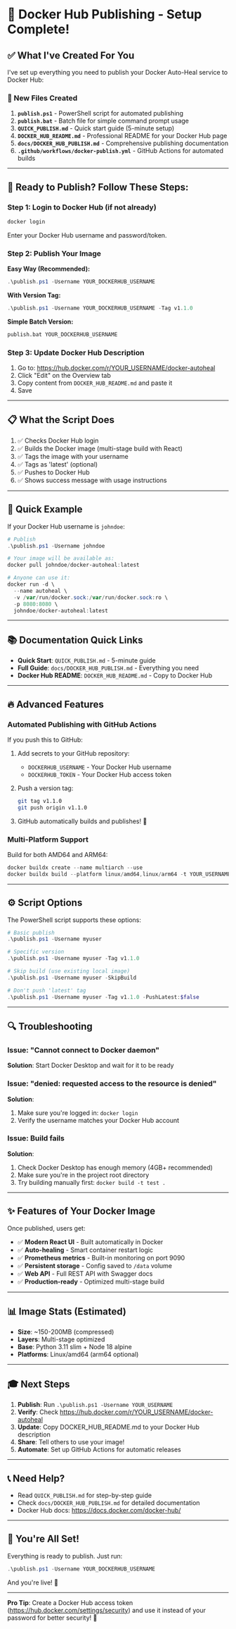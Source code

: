 # 🎉 Docker Hub Publishing - Setup Complete!

## ✅ What I've Created For You

I've set up everything you need to publish your Docker Auto-Heal service to Docker Hub:

### 📁 New Files Created

1. **`publish.ps1`** - PowerShell script for automated publishing
2. **`publish.bat`** - Batch file for simple command prompt usage
3. **`QUICK_PUBLISH.md`** - Quick start guide (5-minute setup)
4. **`DOCKER_HUB_README.md`** - Professional README for your Docker Hub page
5. **`docs/DOCKER_HUB_PUBLISH.md`** - Comprehensive publishing documentation
6. **`.github/workflows/docker-publish.yml`** - GitHub Actions for automated builds

---

## 🚀 Ready to Publish? Follow These Steps:

### Step 1: Login to Docker Hub (if not already)
```powershell
docker login
```
Enter your Docker Hub username and password/token.

### Step 2: Publish Your Image

**Easy Way (Recommended):**
```powershell
.\publish.ps1 -Username YOUR_DOCKERHUB_USERNAME
```

**With Version Tag:**
```powershell
.\publish.ps1 -Username YOUR_DOCKERHUB_USERNAME -Tag v1.1.0
```

**Simple Batch Version:**
```cmd
publish.bat YOUR_DOCKERHUB_USERNAME
```

### Step 3: Update Docker Hub Description
1. Go to: https://hub.docker.com/r/YOUR_USERNAME/docker-autoheal
2. Click "Edit" on the Overview tab
3. Copy content from `DOCKER_HUB_README.md` and paste it
4. Save

---

## 📋 What the Script Does

1. ✅ Checks Docker Hub login
2. ✅ Builds the Docker image (multi-stage build with React)
3. ✅ Tags the image with your username
4. ✅ Tags as 'latest' (optional)
5. ✅ Pushes to Docker Hub
6. ✅ Shows success message with usage instructions

---

## 🎯 Quick Example

If your Docker Hub username is `johndoe`:

```powershell
# Publish
.\publish.ps1 -Username johndoe

# Your image will be available as:
docker pull johndoe/docker-autoheal:latest

# Anyone can use it:
docker run -d \
  --name autoheal \
  -v /var/run/docker.sock:/var/run/docker.sock:ro \
  -p 8080:8080 \
  johndoe/docker-autoheal:latest
```

---

## 📚 Documentation Quick Links

- **Quick Start**: `QUICK_PUBLISH.md` - 5-minute guide
- **Full Guide**: `docs/DOCKER_HUB_PUBLISH.md` - Everything you need
- **Docker Hub README**: `DOCKER_HUB_README.md` - Copy to Docker Hub

---

## 🔥 Advanced Features

### Automated Publishing with GitHub Actions

If you push this to GitHub:

1. Add secrets to your GitHub repository:
   - `DOCKERHUB_USERNAME` - Your Docker Hub username
   - `DOCKERHUB_TOKEN` - Your Docker Hub access token

2. Push a version tag:
   ```bash
   git tag v1.1.0
   git push origin v1.1.0
   ```

3. GitHub automatically builds and publishes! 🎉

### Multi-Platform Support

Build for both AMD64 and ARM64:
```powershell
docker buildx create --name multiarch --use
docker buildx build --platform linux/amd64,linux/arm64 -t YOUR_USERNAME/docker-autoheal:latest --push .
```

---

## ⚙️ Script Options

The PowerShell script supports these options:

```powershell
# Basic publish
.\publish.ps1 -Username myuser

# Specific version
.\publish.ps1 -Username myuser -Tag v1.1.0

# Skip build (use existing local image)
.\publish.ps1 -Username myuser -SkipBuild

# Don't push 'latest' tag
.\publish.ps1 -Username myuser -Tag v1.1.0 -PushLatest:$false
```

---

## 🔍 Troubleshooting

### Issue: "Cannot connect to Docker daemon"
**Solution**: Start Docker Desktop and wait for it to be ready

### Issue: "denied: requested access to the resource is denied"
**Solution**: 
1. Make sure you're logged in: `docker login`
2. Verify the username matches your Docker Hub account

### Issue: Build fails
**Solution**: 
1. Check Docker Desktop has enough memory (4GB+ recommended)
2. Make sure you're in the project root directory
3. Try building manually first: `docker build -t test .`

---

## ✨ Features of Your Docker Image

Once published, users get:

- ✅ **Modern React UI** - Built automatically in Docker
- ✅ **Auto-healing** - Smart container restart logic
- ✅ **Prometheus metrics** - Built-in monitoring on port 9090
- ✅ **Persistent storage** - Config saved to `/data` volume
- ✅ **Web API** - Full REST API with Swagger docs
- ✅ **Production-ready** - Optimized multi-stage build

---

## 📊 Image Stats (Estimated)

- **Size**: ~150-200MB (compressed)
- **Layers**: Multi-stage optimized
- **Base**: Python 3.11 slim + Node 18 alpine
- **Platforms**: Linux/amd64 (arm64 optional)

---

## 🎓 Next Steps

1. **Publish**: Run `.\publish.ps1 -Username YOUR_USERNAME`
2. **Verify**: Check https://hub.docker.com/r/YOUR_USERNAME/docker-autoheal
3. **Update**: Copy DOCKER_HUB_README.md to your Docker Hub description
4. **Share**: Tell others to use your image!
5. **Automate**: Set up GitHub Actions for automatic releases

---

## 📞 Need Help?

- Read `QUICK_PUBLISH.md` for step-by-step guide
- Check `docs/DOCKER_HUB_PUBLISH.md` for detailed documentation
- Docker Hub docs: https://docs.docker.com/docker-hub/

---

## 🎊 You're All Set!

Everything is ready to publish. Just run:

```powershell
.\publish.ps1 -Username YOUR_DOCKERHUB_USERNAME
```

And you're live! 🚀

---

**Pro Tip**: Create a Docker Hub access token (https://hub.docker.com/settings/security) and use it instead of your password for better security! 🔐

